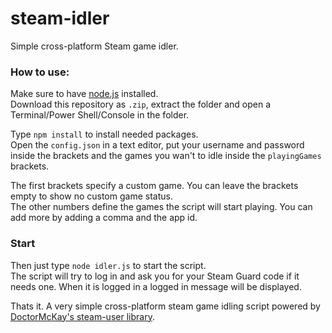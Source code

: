 # steam-idler
Simple cross-platform Steam game idler.

### How to use:
Make sure to have [node.js](https://nodejs.org/) installed.  
Download this repository as `.zip`, extract the folder and open a Terminal/Power Shell/Console in the folder.  

Type `npm install` to install needed packages.  
Open the `config.json` in a text editor, put your username and password inside the brackets and the games you wan't to idle inside the `playingGames` brackets.  
  
The first brackets specify a custom game. You can leave the brackets empty to show no custom game status.  
The other numbers define the games the script will start playing. You can add more by adding a comma and the app id.  

### Start
Then just type `node idler.js` to start the script.  
The script will try to log in and ask you for your Steam Guard code if it needs one. When it is logged in a logged in message will be displayed.  

Thats it. A very simple cross-platform steam game idling script powered by [DoctorMcKay's steam-user library](https://github.com/DoctorMcKay/node-steam-user).
